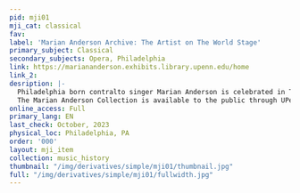 ```yaml
---
pid: mji01
mji_cat: classical
fav: 
label: 'Marian Anderson Archive: The Artist on The World Stage'
primary_subject: Classical
secondary_subjects: Opera, Philadelphia
link: https://mariananderson.exhibits.library.upenn.edu/home
link_2: 
desription: |-
  Philadelphia born contralto singer Marian Anderson is celebrated in The University of Pennsylvania's digitized collection of programs, diaries, interviews, photos, and recordings spanning her lifetime. The collection highlights Anderson’s history as a Black performer in Europe and America through the first half of the 20th century.
  The Marian Anderson Collection is available to the public through UPenn’s Colenda Digital Repository.
online_access: Full
primary_lang: EN
last_check: October, 2023
physical_loc: Philadelphia, PA
order: '000'
layout: mji_item
collection: music_history
thumbnail: "/img/derivatives/simple/mji01/thumbnail.jpg"
full: "/img/derivatives/simple/mji01/fullwidth.jpg"
---
```

